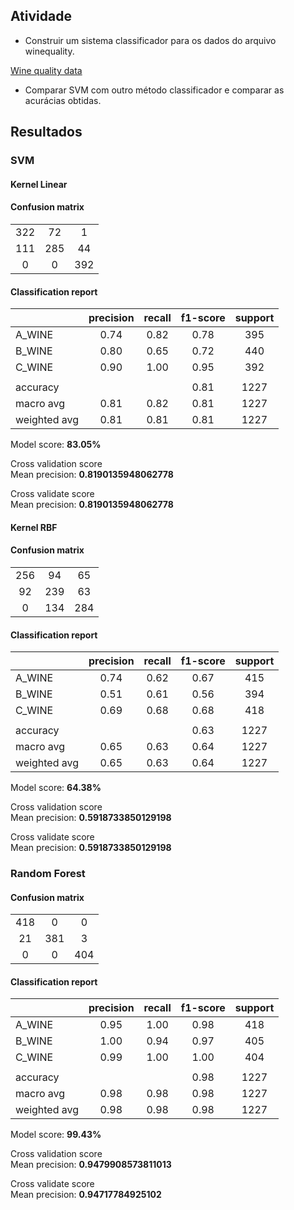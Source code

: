 ## Atividade

- Construir um sistema classificador para os dados do arquivo winequality.

[Wine quality data](https://archive.ics.uci.edu/ml/datasets/wine+quality)

- Comparar SVM com outro método classificador e comparar as acurácias obtidas.

## Resultados

### SVM 

#### Kernel Linear

#### Confusion matrix

|  |  |  |
| :---: | :---: | :---: |
| 322 | 72 | 1 |
| 111 | 285 | 44 |
| 0 | 0 | 392 |

#### Classification report

|  | precision | recall | f1-score | support |
| :--- | :---: | :---: | :---: | :---: |
| A_WINE | 0.74 | 0.82 | 0.78 | 395 |
| B_WINE | 0.80 | 0.65 | 0.72 | 440 |
| C_WINE | 0.90 | 1.00 | 0.95 | 392 |
| |
| accuracy |  |  | 0.81 | 1227 |
| macro avg | 0.81 | 0.82 | 0.81 | 1227 |
| weighted avg | 0.81 | 0.81 | 0.81 | 1227 |

Model score: **83.05%**

Cross validation score  
Mean precision: **0.8190135948062778**

Cross validate score  
Mean precision: **0.8190135948062778**

#### Kernel RBF

#### Confusion matrix

|  |  |  |
| :---: | :---: | :---: |
| 256 | 94 | 65 |
| 92 | 239 | 63 |
| 0 | 134 | 284 |

#### Classification report

|  | precision | recall | f1-score | support |
| :--- | :---: | :---: | :---: | :---: |
| A_WINE | 0.74 | 0.62 | 0.67 | 415 |
| B_WINE | 0.51 | 0.61 | 0.56 | 394 |
| C_WINE | 0.69 | 0.68 | 0.68 | 418 |
| |
| accuracy |  |  | 0.63 | 1227 |
| macro avg | 0.65 | 0.63 | 0.64 | 1227 |
| weighted avg | 0.65 | 0.63 | 0.64 | 1227 |

Model score: **64.38%**

Cross validation score  
Mean precision: **0.5918733850129198**

Cross validate score  
Mean precision: **0.5918733850129198**

### Random Forest

#### Confusion matrix

|  |  |  |
| :---: | :---: | :---: |
| 418 | 0 | 0 |
| 21 | 381 | 3 |
| 0 | 0 | 404 |

#### Classification report

|  | precision | recall | f1-score | support |
| :--- | :---: | :---: | :---: | :---: |
| A_WINE | 0.95 | 1.00 | 0.98 | 418 |
| B_WINE | 1.00 | 0.94 | 0.97 | 405 |
| C_WINE | 0.99 | 1.00 | 1.00 | 404 |
| |
| accuracy |  |  | 0.98 | 1227 |
| macro avg | 0.98 | 0.98 | 0.98 | 1227 |
| weighted avg | 0.98 | 0.98 | 0.98 | 1227 |

Model score: **99.43%**

Cross validation score  
Mean precision: **0.9479908573811013**

Cross validate score  
Mean precision: **0.94717784925102**